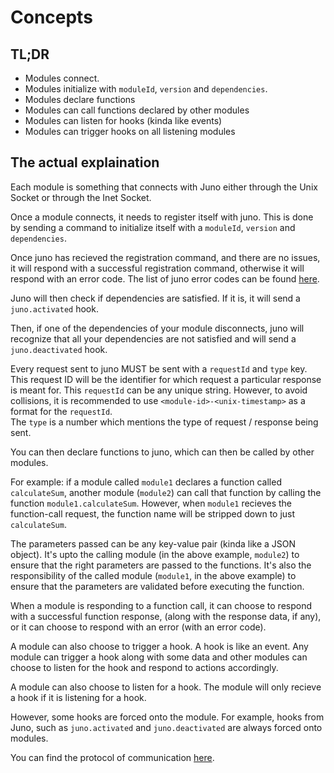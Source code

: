 # Concepts

## TL;DR

- Modules connect.
- Modules initialize with `moduleId`, `version` and `dependencies`.
- Modules declare functions
- Modules can call functions declared by other modules
- Modules can listen for hooks (kinda like events)
- Modules can trigger hooks on all listening modules

## The actual explaination

Each module is something that connects with Juno either through the Unix Socket or through the Inet Socket.

Once a module connects, it needs to register itself with juno. This is done by sending a command to initialize itself with a `moduleId`, `version` and `dependencies`.

Once juno has recieved the registration command, and there are no issues, it will respond with a successful registration command, otherwise it will respond with an error code. The list of juno error codes can be found [here](./ERROR-CODES.md).

Juno will then check if dependencies are satisfied. If it is, it will send a `juno.activated` hook.

Then, if one of the dependencies of your module disconnects, juno will recognize that all your dependencies are not satisfied and will send a `juno.deactivated` hook.

Every request sent to juno MUST be sent with a `requestId` and `type` key.  
This request ID will be the identifier for which request a particular response is meant for. This `requestId` can be any unique string. However, to avoid collisions, it is recommended to use `<module-id>-<unix-timestamp>` as a format for the `requestId`.  
The `type` is a number which mentions the type of request / response being sent.

You can then declare functions to juno, which can then be called by other modules.

For example: if a module called `module1` declares a function called `calculateSum`, another module (`module2`) can call that function by calling the function `module1.calculateSum`. However, when `module1` recieves the function-call request, the function name will be stripped down to just `calculateSum`.

The parameters passed can be any key-value pair (kinda like a JSON object). It's upto the calling module (in the above example, `module2`) to ensure that the right parameters are passed to the functions. It's also the responsibility of the called module (`module1`, in the above example) to ensure that the parameters are validated before executing the function.

When a module is responding to a function call, it can choose to respond with a successful function response, (along with the response data, if any), or it can choose to respond with an error (with an error code).

A module can also choose to trigger a hook. A hook is like an event. Any module can trigger a hook along with some data and other modules can choose to listen for the hook and respond to actions accordingly.

A module can also choose to listen for a hook. The module will only recieve a hook if it is listening for a hook.

However, some hooks are forced onto the module. For example, hooks from Juno, such as `juno.activated` and `juno.deactivated` are always forced onto modules.

You can find the protocol of communication [here](./COMMUNICATION-PROTOCOL.md).

